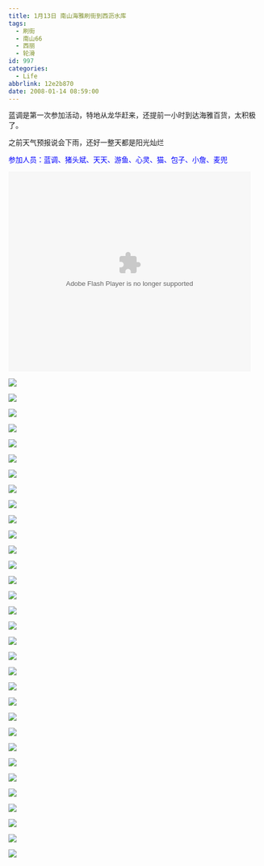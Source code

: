 ```yaml
---
title: 1月13日 南山海雅刷街到西沥水库
tags:
  - 刷街
  - 南山66
  - 西丽
  - 轮滑
id: 997
categories:
  - Life
abbrlink: 12e2b870
date: 2008-01-14 08:59:00
---
```


蓝调是第一次参加活动，特地从龙华赶来，还提前一小时到达海雅百货，太积极了。

之前天气预报说会下雨，还好一整天都是阳光灿烂

<font color="blue">参加人员：蓝调、猪头斌、天天、游鱼、心灵、猫、包子、小詹、麦兜</font>

<embed src='//player.56.com/v_MjcyNjMwNjc.swf' type='application/x-shockwave-flash' width='480' height='395'></embed>
<!--more-->

![](/images/2008/01/14_085011_9285.jpg)

![](/images/2008/01/14_085022_9286.jpg)

![](/images/2008/01/14_085029_9287.jpg)

![](/images/2008/01/14_085036_9288.jpg)

![](/images/2008/01/14_085041_9289.jpg)

![](/images/2008/01/14_085049_9290.jpg)

![](/images/2008/01/14_085108_9291.jpg)

![](/images/2008/01/14_085115_9292.jpg)

![](/images/2008/01/14_085129_9293.jpg)

![](/images/2008/01/14_085137_9294.jpg)

![](/images/2008/01/14_085142_9295.jpg)

![](/images/2008/01/14_085150_9296.jpg)

![](/images/2008/01/14_085204_9297.jpg)

![](/images/2008/01/14_085212_9298.jpg)

![](/images/2008/01/14_085220_9299.jpg)

![](/images/2008/01/14_085226_9300.jpg)

![](/images/2008/01/14_085303_9301.jpg)

![](/images/2008/01/14_085309_9302.jpg)

![](/images/2008/01/14_085317_9303.jpg)

![](/images/2008/01/14_085325_9304.jpg)

![](/images/2008/01/14_085332_9305.jpg)

![](/images/2008/01/14_085338_9306.jpg)

![](/images/2008/01/14_085346_9307.jpg)

![](/images/2008/01/14_085353_9308.jpg)

![](/images/2008/01/14_085402_9309.jpg)

![](/images/2008/01/14_085408_9310.jpg)

![](/images/2008/01/14_085416_9311.jpg)

![](/images/2008/01/14_085421_9312.jpg)

![](/images/2008/01/14_085426_9313.jpg)

![](/images/2008/01/14_085433_9314.jpg)

![](/images/2008/01/14_085501_9315.jpg)

![](/images/2008/01/14_085520_9316.jpg)
